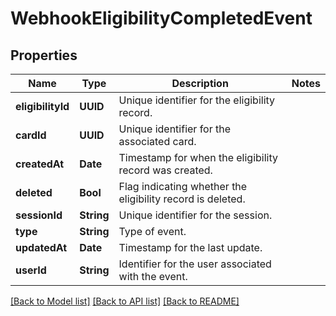# WebhookEligibilityCompletedEvent

## Properties
Name | Type | Description | Notes
------------ | ------------- | ------------- | -------------
**eligibilityId** | **UUID** | Unique identifier for the eligibility record. | 
**cardId** | **UUID** | Unique identifier for the associated card. | 
**createdAt** | **Date** | Timestamp for when the eligibility record was created. | 
**deleted** | **Bool** | Flag indicating whether the eligibility record is deleted. | 
**sessionId** | **String** | Unique identifier for the session. | 
**type** | **String** | Type of event. | 
**updatedAt** | **Date** | Timestamp for the last update. | 
**userId** | **String** | Identifier for the user associated with the event. | 

[[Back to Model list]](../README.md#documentation-for-models) [[Back to API list]](../README.md#documentation-for-api-endpoints) [[Back to README]](../README.md)


